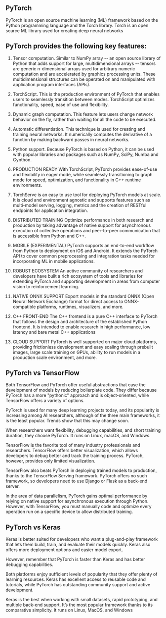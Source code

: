 ## PyTorch

PyTorch is an open source machine learning (ML) framework based on the Python programming language and the Torch library. Torch is an open source ML library used for creating deep neural networks

## PyTorch provides the following key features:

1. Tensor computation. Similar to NumPy array -- an open source library of Python that adds support for large, multidimensional arrays -- tensors are generic n-dimensional arrays used for arbitrary numeric computation and are accelerated by graphics processing units. These multidimensional structures can be operated on and manipulated with application program interfaces (APIs).

2. TorchScript. This is the production environment of PyTorch that enables users to seamlessly transition between modes. TorchScript optimizes functionality, speed, ease of use and flexibility.

3. Dynamic graph computation. This feature lets users change network behavior on the fly, rather than waiting for all the code to be executed.

4. Automatic differentiation. This technique is used for creating and training neural networks. It numerically computes the derivative of a function by making backward passes in neural networks.

5. Python support. Because PyTorch is based on Python, it can be used with popular libraries and packages such as NumPy, SciPy, Numba and Cynthon.

6. PRODUCTION READY With TorchScript, PyTorch provides ease-of-use and flexibility in eager mode, while seamlessly transitioning to graph mode for speed, optimization, and functionality in C++ runtime environments.

7. TorchServe is an easy to use tool for deploying PyTorch models at scale. It is cloud and environment agnostic and supports features such as multi-model serving, logging, metrics and the creation of RESTful endpoints for application integration.

8. DISTRIBUTED TRAINING Optimize performance in both research and production by taking advantage of native support for asynchronous execution of collective operations and peer-to-peer communication that is accessible from Python and C++.

9. MOBILE (EXPERIMENTAL)
   PyTorch supports an end-to-end workflow from Python to deployment on iOS and Android. It extends the PyTorch API to cover common preprocessing and integration tasks needed for incorporating ML in mobile applications.

10. ROBUST ECOSYSTEM An active community of researchers and developers have built a rich ecosystem of tools and libraries for extending PyTorch and supporting development in areas from computer vision to reinforcement learning.

11. NATIVE ONNX SUPPORT
    Export models in the standard ONNX (Open Neural Network Exchange) format for direct access to ONNX-compatible platforms, runtimes, visualizers, and more.

12. C++ FRONT-END The C++ frontend is a pure C++ interface to PyTorch that follows the design and architecture of the established Python frontend. It is intended to enable research in high performance, low latency and bare metal C++ applications

13. CLOUD SUPPORT
    PyTorch is well supported on major cloud platforms, providing frictionless development and easy scaling through prebuilt images, large scale training on GPUs, ability to run models in a production scale environment, and more.

## PyTorch vs TensorFlow

Both TensorFlow and PyTorch offer useful abstractions that ease the development of models by reducing boilerplate code. They differ because PyTorch has a more "pythonic" approach and is object-oriented, while TensorFlow offers a variety of options.

PyTorch is used for many deep learning projects today, and its popularity is increasing among AI researchers, although of the three main frameworks, it is the least popular. Trends show that this may change soon.

When researchers want flexibility, debugging capabilities, and short training duration, they choose PyTorch. It runs on Linux, macOS, and Windows.

TensorFlow is the favorite tool of many industry professionals and researchers. TensorFlow offers better visualization,
which allows developers to debug better and track the training process. PyTorch, however, provides only limited visualization.

TensorFlow also beats PyTorch in deploying trained models to production, thanks to the TensorFlow Serving framework. PyTorch offers no such framework, so developers need to use Django or Flask as a back-end server.

In the area of data parallelism, PyTorch gains optimal performance by relying on native support for asynchronous execution through Python. However, with TensorFlow, you must manually code and optimize every operation run on a specific device to allow distributed training.

## PyTorch vs Keras

Keras is better suited for developers who want a plug-and-play framework that lets them build, train, and evaluate their models quickly. Keras also offers more deployment options and easier model export.

However, remember that PyTorch is faster than Keras and has better debugging capabilities.

Both platforms enjoy sufficient levels of popularity that they offer plenty of learning resources. Keras has excellent access to reusable code and tutorials, while PyTorch has outstanding community support and active development.

Keras is the best when working with small datasets, rapid prototyping, and multiple back-end support. It’s the most popular framework thanks to its comparative simplicity. It runs on Linux, MacOS, and Windows
